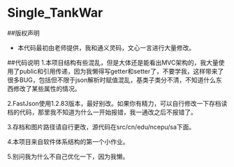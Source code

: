# Single_TankWar
##版权声明
- 本代码最初由老师提供，我和通义灵码，文心一言进行大量修改。
  
##代码说明
1.本项目结构有些混乱，但是大体还是能看出MVC架构的，我大量使用了public和引用传递，因为我懒得写getter和setter了，不要学我，这样带来了很多BUG，包括但不限于json解析时赋值混乱，基类子类分不清，不知道什么东西修改了某些属性的情况。
  
2.FastJson使用1.2.83版本，最好别改。如果你有精力，可以自行修改一下存档读档的代码，那里我不知道为什么一开始报错，我一通改之后不报错了。
  
3.存档和图片路径请自行更改，源代码在src/cn/edu/ncepu/sa下面。

4.本项目来自软件体系结构的第一个小作业。

5.别问我为什么不自己优化一下，因为我懒。
